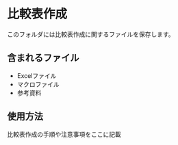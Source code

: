 # 比較表作成

このフォルダには比較表作成に関するファイルを保存します。

## 含まれるファイル
- Excelファイル
- マクロファイル
- 参考資料

## 使用方法
比較表作成の手順や注意事項をここに記載
